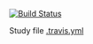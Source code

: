 [![Build Status](https://www.travis-ci.com/ericminio/learning-sqlserver.svg?branch=master)](https://www.travis-ci.com/ericminio/learning-sqlserver)

Study file [.travis.yml](.travis.yml)
